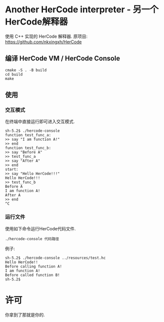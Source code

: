 # Another HerCode interpreter - 另一个HerCode解释器

使用 C++ 实现的 HerCode 解释器.
原项目: https://github.com/nkxingxh/HerCode

## 编译 HerCode VM / HerCode Console

```
cmake -S . -B build
cd build
make
```

## 使用

### 交互模式

在终端中直接运行即可进入交互模式.

```
sh-5.2$ ./hercode-console 
function test_func_a:
>> say "I am function A!"
>> end
function test_func_b:
>> say "Before A"
>> test_func_a
>> say "After A"
>> end
start:
>> say "Hello HerCode!!!"
Hello HerCode!!!
>> test_func_b
Before A
I am function A!
After A
>> end
^C
```

### 运行文件

使用如下命令运行HerCode代码文件.

```
./hercode-console 代码路径
```

例子:

```
sh-5.2$ ./hercode-console ../resources/test.hc 
Hello HerCode!!
Before calling function A!
I am function A!
Before called function B!
sh-5.2$ 
```

# 许可

你拿到了那就是你的.